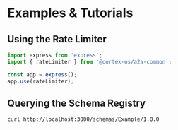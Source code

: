 # Examples & Tutorials

## Using the Rate Limiter
```ts
import express from 'express';
import { rateLimiter } from '@cortex-os/a2a-common';

const app = express();
app.use(rateLimiter);
```

## Querying the Schema Registry
```bash
curl http://localhost:3000/schemas/Example/1.0.0
```
